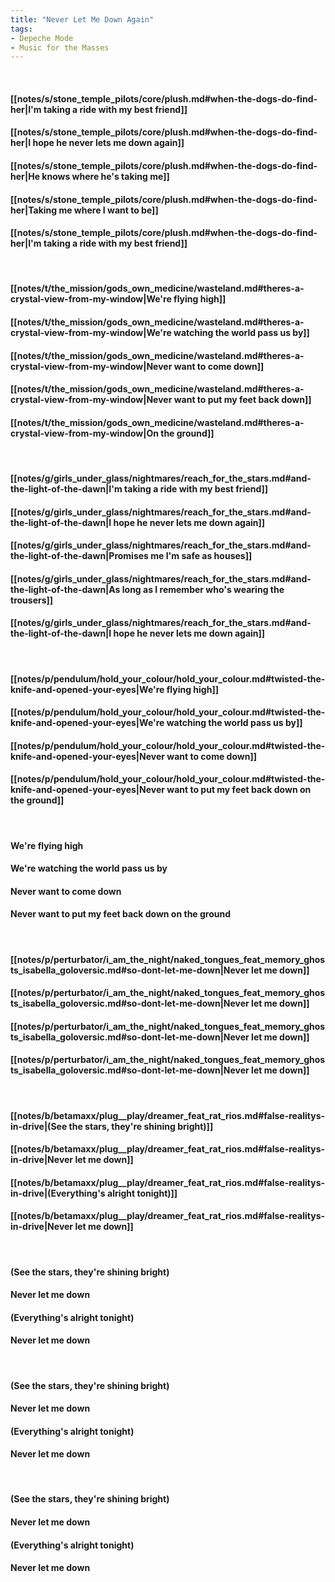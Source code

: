 ```yaml
---
title: "Never Let Me Down Again"
tags:
- Depeche Mode
- Music for the Masses
---
```

&nbsp;
#### [[notes/s/stone_temple_pilots/core/plush.md#when-the-dogs-do-find-her|I'm taking a ride with my best friend]]
#### [[notes/s/stone_temple_pilots/core/plush.md#when-the-dogs-do-find-her|I hope he never lets me down again]]
#### [[notes/s/stone_temple_pilots/core/plush.md#when-the-dogs-do-find-her|He knows where he's taking me]]
#### [[notes/s/stone_temple_pilots/core/plush.md#when-the-dogs-do-find-her|Taking me where I want to be]]
#### [[notes/s/stone_temple_pilots/core/plush.md#when-the-dogs-do-find-her|I'm taking a ride with my best friend]]
&nbsp;
#### [[notes/t/the_mission/gods_own_medicine/wasteland.md#theres-a-crystal-view-from-my-window|We're flying high]]
#### [[notes/t/the_mission/gods_own_medicine/wasteland.md#theres-a-crystal-view-from-my-window|We're watching the world pass us by]]
#### [[notes/t/the_mission/gods_own_medicine/wasteland.md#theres-a-crystal-view-from-my-window|Never want to come down]]
#### [[notes/t/the_mission/gods_own_medicine/wasteland.md#theres-a-crystal-view-from-my-window|Never want to put my feet back down]]
#### [[notes/t/the_mission/gods_own_medicine/wasteland.md#theres-a-crystal-view-from-my-window|On the ground]]
&nbsp;
#### [[notes/g/girls_under_glass/nightmares/reach_for_the_stars.md#and-the-light-of-the-dawn|I'm taking a ride with my best friend]]
#### [[notes/g/girls_under_glass/nightmares/reach_for_the_stars.md#and-the-light-of-the-dawn|I hope he never lets me down again]]
#### [[notes/g/girls_under_glass/nightmares/reach_for_the_stars.md#and-the-light-of-the-dawn|Promises me I'm safe as houses]]
#### [[notes/g/girls_under_glass/nightmares/reach_for_the_stars.md#and-the-light-of-the-dawn|As long as I remember who's wearing the trousers]]
#### [[notes/g/girls_under_glass/nightmares/reach_for_the_stars.md#and-the-light-of-the-dawn|I hope he never lets me down again]]
&nbsp;
#### [[notes/p/pendulum/hold_your_colour/hold_your_colour.md#twisted-the-knife-and-opened-your-eyes|We're flying high]]
#### [[notes/p/pendulum/hold_your_colour/hold_your_colour.md#twisted-the-knife-and-opened-your-eyes|We're watching the world pass us by]]
#### [[notes/p/pendulum/hold_your_colour/hold_your_colour.md#twisted-the-knife-and-opened-your-eyes|Never want to come down]]
#### [[notes/p/pendulum/hold_your_colour/hold_your_colour.md#twisted-the-knife-and-opened-your-eyes|Never want to put my feet back down on the ground]]
&nbsp;
#### We're flying high
#### We're watching the world pass us by
#### Never want to come down
#### Never want to put my feet back down on the ground
&nbsp;
#### [[notes/p/perturbator/i_am_the_night/naked_tongues_feat_memory_ghosts_isabella_goloversic.md#so-dont-let-me-down|Never let me down]]
#### [[notes/p/perturbator/i_am_the_night/naked_tongues_feat_memory_ghosts_isabella_goloversic.md#so-dont-let-me-down|Never let me down]]
#### [[notes/p/perturbator/i_am_the_night/naked_tongues_feat_memory_ghosts_isabella_goloversic.md#so-dont-let-me-down|Never let me down]]
#### [[notes/p/perturbator/i_am_the_night/naked_tongues_feat_memory_ghosts_isabella_goloversic.md#so-dont-let-me-down|Never let me down]]
&nbsp;
#### [[notes/b/betamaxx/plug__play/dreamer_feat_rat_rios.md#false-realitys-in-drive|(See the stars, they're shining bright)]]
#### [[notes/b/betamaxx/plug__play/dreamer_feat_rat_rios.md#false-realitys-in-drive|Never let me down]]
#### [[notes/b/betamaxx/plug__play/dreamer_feat_rat_rios.md#false-realitys-in-drive|(Everything's alright tonight)]]
#### [[notes/b/betamaxx/plug__play/dreamer_feat_rat_rios.md#false-realitys-in-drive|Never let me down]]
&nbsp;
#### (See the stars, they're shining bright)
#### Never let me down
#### (Everything's alright tonight)
#### Never let me down
&nbsp;
#### (See the stars, they're shining bright)
#### Never let me down
#### (Everything's alright tonight)
#### Never let me down
&nbsp;
#### (See the stars, they're shining bright)
#### Never let me down
#### (Everything's alright tonight)
#### Never let me down
